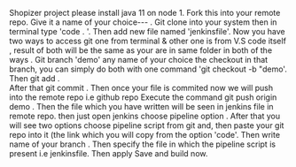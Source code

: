 Shopizer project please install java 11 on node 1.
Fork this into your remote repo.
Give it a name of your choice--- .
Git clone into your system then in terminal type 'code . '.
Then add new file named 'jenkinsfile'.
Now you have two ways to access git one from terminal & other one is from V.S code itself , 
result of both will be the same as your are in same folder in both of the ways .
Git branch 'demo' any name of your choice the checkout in that branch,
you can simply do both with one command 'git checkout -b "demo'.
Then git add .  
After that git commit .
Then once your file is commited now we will push into the remote repo i.e github repo 
Execute the command git push origin demo .
Then the file which you have written will be seen in jenkins file in remote repo. 
then just open jenkins choose pipeline option .
After that you will see two options choose pipeline script from git and, 
then paste your git repo into it (the link which you will copy from the option 'code'.
Then write name of your branch .
Then specify the file in which the pipeline script is present i.e jenkinsfile.
Then apply 
Save and build now.
